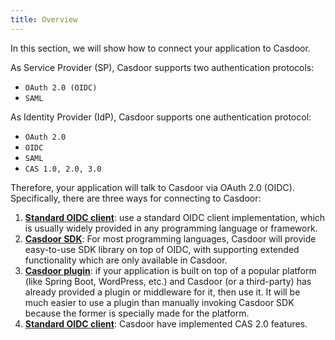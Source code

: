 ```yaml
---
title: Overview
---
```


In this section, we will show how to connect your application to Casdoor. 

As Service Provider (SP), Casdoor supports two authentication protocols:

- `OAuth 2.0 (OIDC)`
- `SAML`

As Identity Provider (IdP), Casdoor supports one authentication protocol:

- `OAuth 2.0`
- `OIDC`
- `SAML`
- `CAS 1.0, 2.0, 3.0`

Therefore, your application will talk to Casdoor via OAuth 2.0 (OIDC). Specifically, there are three ways for connecting to Casdoor:

1. **[Standard OIDC client](/docs/how-to-connect/oidc-client)**: use a standard OIDC client implementation, which is usually widely provided in any programming language or framework.
2. **[Casdoor SDK](/docs/how-to-connect/sdk)**: For most programming languages, Casdoor will provide easy-to-use SDK library on top of OIDC, with supporting extended functionality which are only available in Casdoor.
3. **[Casdoor plugin](/docs/how-to-connect/plugin)**: if your application is built on top of a popular platform (like Spring Boot, WordPress, etc.) and Casdoor (or a third-party) has already provided a plugin or middleware for it, then use it. It will be much easier to use a plugin than manually invoking Casdoor SDK because the former is specially made for the platform.
4. **[Standard OIDC client](/docs/how-to-connect/cas)**: Casdoor have implemented CAS 2.0 features.  